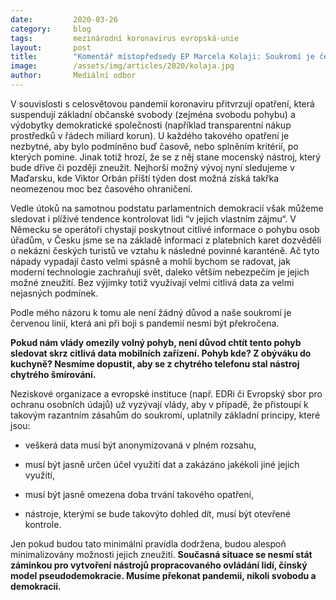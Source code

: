```yaml
---
date:         2020-03-26
category:     blog
tags:         mezinárodní koronavirus evropská-unie
layout:       post
title:        "Komentář místopředsedy EP Marcela Kolaji: Soukromí je červená linie, která se nesmí překročit"
image:        /assets/img/articles/2020/kolaja.jpg
author:       Mediální odbor
--- 
```





V souvislosti s celosvětovou pandemií koronaviru přitvrzují opatření, která suspendují základní občanské svobody (zejména svobodu pohybu) a výdobytky demokratické společnosti (například transparentní nákup prostředků v řádech miliard korun). U každého takového opatření je nezbytné, aby bylo podmíněno buď časově, nebo splněním kritérií, po kterých pomine. Jinak totiž hrozí, že se z něj stane mocenský nástroj, který bude dříve či později zneužit. Nejhorší možný vývoj nyní sledujeme v Maďarsku, kde Viktor Orbán příští týden dost možná získá takřka neomezenou moc bez časového ohraničení.

 

Vedle útoků na samotnou podstatu parlamentních demokracií však můžeme sledovat i plíživé tendence kontrolovat lidi “v jejich vlastním zájmu“. V Německu se operátoři chystají poskytnout citlivé informace o pohybu osob úřadům, v Česku jsme se na základě informací z platebních karet dozvěděli o nekázni českých turistů ve vztahu k následné povinné karanténě. Ač tyto nápady vypadají často velmi spásně a mohli bychom se radovat, jak moderní technologie zachraňují svět, daleko větším nebezpečím je jejich možné zneužití. Bez výjimky totiž využívají velmi citlivá data za velmi nejasných podmínek.

 

Podle mého názoru k tomu ale není žádný důvod a naše soukromí je červenou linií, která ani při boji s pandemií nesmí být překročena.

 

**Pokud nám vlády omezily volný pohyb, není důvod chtít tento pohyb sledovat skrz citlivá data mobilních zařízení. Pohyb kde? Z obýváku do kuchyně? Nesmíme dopustit, aby se z chytrého telefonu stal nástroj chytrého šmírování.**

 

Neziskové organizace a evropské instituce (např. EDRi či Evropský sbor pro ochranu osobních údajů) už vyzývají vlády, aby v případě, že přistoupí k takovým razantním zásahům do soukromí, uplatnily základní principy, které jsou:

* veškerá data musí být anonymizovaná v plném rozsahu,

* musí být jasně určen účel využití dat a zakázáno jakékoli jiné jejich využití,

* musí být jasně omezena doba trvání takového opatření,

* nástroje, kterými se bude takovýto dohled dít, musí být otevřené kontrole.

 

Jen pokud budou tato minimální pravidla dodržena, budou alespoň minimalizovány možnosti jejich zneužití. **Současná situace se nesmí stát záminkou pro vytvoření nástrojů propracovaného ovládání lidí, čínský model pseudodemokracie. Musíme překonat pandemii, nikoli svobodu a demokracii.**
